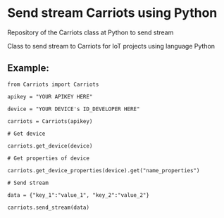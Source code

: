 # Send stream Carriots using Python
Repository of the Carriots class at Python to send stream

Class to send stream to Carriots for IoT projects using language Python

## Example:
    
    from Carriots import Carriots

    apikey = "YOUR APIKEY HERE"
    
    device = "YOUR DEVICE's ID_DEVELOPER HERE"
    
    carriots = Carriots(apikey)
    
    # Get device

    carriots.get_device(device)

    # Get properties of device

    carriots.get_device_properties(device).get("name_properties")

    # Send stream

    data = {"key_1":"value_1", "key_2":"value_2"}

    carriots.send_stream(data)